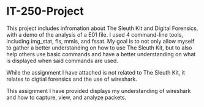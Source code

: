 # IT-250-Project
This project includes infromation about The Sleuth Kit and Digital Forensics, with a demo of the analysis of a E01 file. I used 4 command-line tools, including img_stat, fls, mmls, and fssat.
My goal is to not only allow myself to gather a better understanding on how to use The Sleuth Kit, but to also help others use basic commands and have a better understanding on what is displayed when said commands are used. 

While the assignment I have attached is not related to The Sleuth Kit, it relates to digtial forensics and the use of wireshark.

This assignment I have provided displays my understanding of wireshark and how to capture, view, and analyze packets. 
